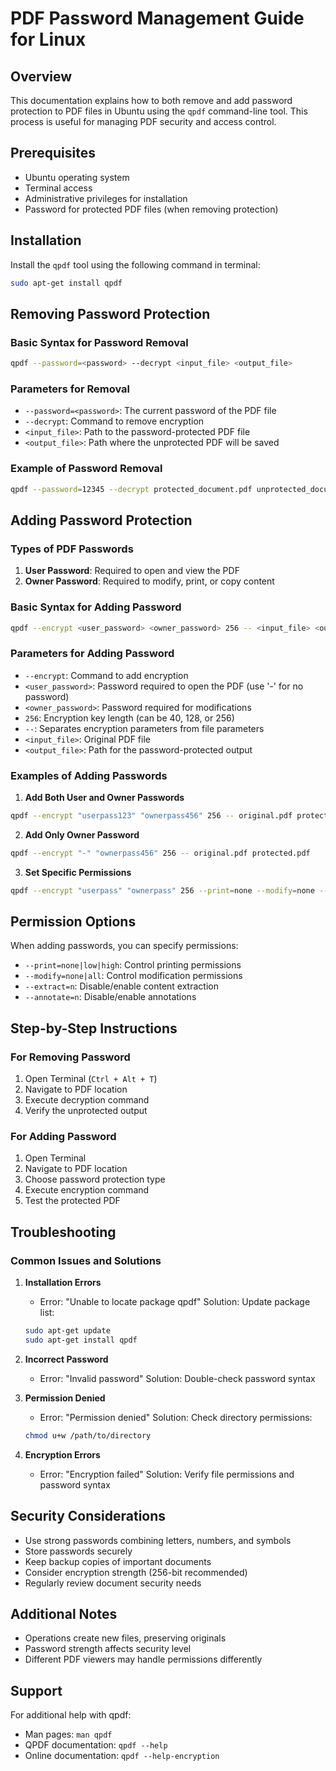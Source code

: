 # PDF Password Management Guide for Linux

## Overview

This documentation explains how to both remove and add password protection to PDF files in Ubuntu using the `qpdf` command-line tool. This process is useful for managing PDF security and access control.

## Prerequisites

- Ubuntu operating system
- Terminal access
- Administrative privileges for installation
- Password for protected PDF files (when removing protection)

## Installation

Install the `qpdf` tool using the following command in terminal:

```bash
sudo apt-get install qpdf
```

## Removing Password Protection

### Basic Syntax for Password Removal

```bash
qpdf --password=<password> --decrypt <input_file> <output_file>
```

### Parameters for Removal

- `--password=<password>`: The current password of the PDF file
- `--decrypt`: Command to remove encryption
- `<input_file>`: Path to the password-protected PDF file
- `<output_file>`: Path where the unprotected PDF will be saved

### Example of Password Removal

```bash
qpdf --password=12345 --decrypt protected_document.pdf unprotected_document.pdf
```

## Adding Password Protection

### Types of PDF Passwords

1. **User Password**: Required to open and view the PDF
2. **Owner Password**: Required to modify, print, or copy content

### Basic Syntax for Adding Password

```bash
qpdf --encrypt <user_password> <owner_password> 256 -- <input_file> <output_file>
```

### Parameters for Adding Password

- `--encrypt`: Command to add encryption
- `<user_password>`: Password required to open the PDF (use '-' for no password)
- `<owner_password>`: Password required for modifications
- `256`: Encryption key length (can be 40, 128, or 256)
- `--`: Separates encryption parameters from file parameters
- `<input_file>`: Original PDF file
- `<output_file>`: Path for the password-protected output

### Examples of Adding Passwords

1. **Add Both User and Owner Passwords**

```bash
qpdf --encrypt "userpass123" "ownerpass456" 256 -- original.pdf protected.pdf
```

2. **Add Only Owner Password**

```bash
qpdf --encrypt "-" "ownerpass456" 256 -- original.pdf protected.pdf
```

3. **Set Specific Permissions**

```bash
qpdf --encrypt "userpass" "ownerpass" 256 --print=none --modify=none -- original.pdf protected.pdf
```

## Permission Options

When adding passwords, you can specify permissions:

- `--print=none|low|high`: Control printing permissions
- `--modify=none|all`: Control modification permissions
- `--extract=n`: Disable/enable content extraction
- `--annotate=n`: Disable/enable annotations

## Step-by-Step Instructions

### For Removing Password

1. Open Terminal (`Ctrl + Alt + T`)
2. Navigate to PDF location
3. Execute decryption command
4. Verify the unprotected output

### For Adding Password

1. Open Terminal
2. Navigate to PDF location
3. Choose password protection type
4. Execute encryption command
5. Test the protected PDF

## Troubleshooting

### Common Issues and Solutions

1. **Installation Errors**

   - Error: "Unable to locate package qpdf"
     Solution: Update package list:

   ```bash
   sudo apt-get update
   sudo apt-get install qpdf
   ```

2. **Incorrect Password**

   - Error: "Invalid password"
     Solution: Double-check password syntax

3. **Permission Denied**

   - Error: "Permission denied"
     Solution: Check directory permissions:

   ```bash
   chmod u+w /path/to/directory
   ```

4. **Encryption Errors**
   - Error: "Encryption failed"
     Solution: Verify file permissions and password syntax

## Security Considerations

- Use strong passwords combining letters, numbers, and symbols
- Store passwords securely
- Keep backup copies of important documents
- Consider encryption strength (256-bit recommended)
- Regularly review document security needs

## Additional Notes

- Operations create new files, preserving originals
- Password strength affects security level
- Different PDF viewers may handle permissions differently

## Support

For additional help with qpdf:

- Man pages: `man qpdf`
- QPDF documentation: `qpdf --help`
- Online documentation: `qpdf --help-encryption`
